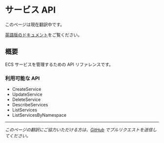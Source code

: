 # サービス API

このページは現在翻訳中です。

[英語版のドキュメント](/api/services)をご覧ください。

## 概要

ECS サービスを管理するための API リファレンスです。

### 利用可能な API

- CreateService
- UpdateService
- DeleteService
- DescribeServices
- ListServices
- ListServicesByNamespace

---

*このページの翻訳にご協力いただける方は、[GitHub](https://github.com/nandemo-ya/kecs) でプルリクエストを送信してください。*